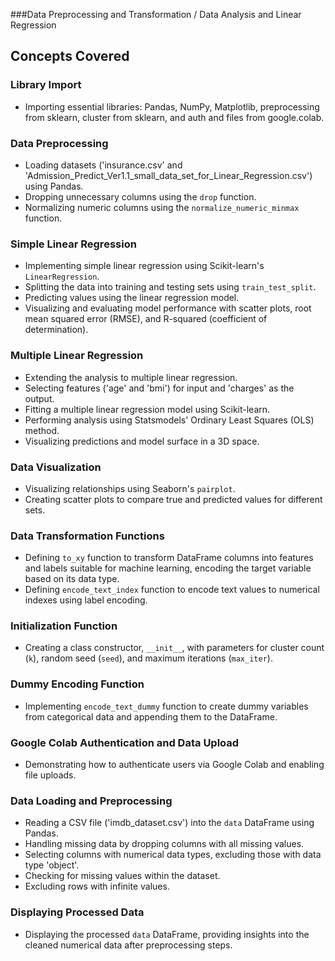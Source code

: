###Data Preprocessing and Transformation / Data Analysis and Linear Regression


## Concepts Covered

### Library Import

- Importing essential libraries: Pandas, NumPy, Matplotlib, preprocessing from sklearn, cluster from sklearn, and auth and files from google.colab.

### Data Preprocessing

- Loading datasets ('insurance.csv' and 'Admission_Predict_Ver1.1_small_data_set_for_Linear_Regression.csv') using Pandas.
- Dropping unnecessary columns using the `drop` function.
- Normalizing numeric columns using the `normalize_numeric_minmax` function.

### Simple Linear Regression

- Implementing simple linear regression using Scikit-learn's `LinearRegression`.
- Splitting the data into training and testing sets using `train_test_split`.
- Predicting values using the linear regression model.
- Visualizing and evaluating model performance with scatter plots, root mean squared error (RMSE), and R-squared (coefficient of determination).

### Multiple Linear Regression

- Extending the analysis to multiple linear regression.
- Selecting features ('age' and 'bmi') for input and 'charges' as the output.
- Fitting a multiple linear regression model using Scikit-learn.
- Performing analysis using Statsmodels' Ordinary Least Squares (OLS) method.
- Visualizing predictions and model surface in a 3D space.

### Data Visualization

- Visualizing relationships using Seaborn's `pairplot`.
- Creating scatter plots to compare true and predicted values for different sets.

### Data Transformation Functions

- Defining `to_xy` function to transform DataFrame columns into features and labels suitable for machine learning, encoding the target variable based on its data type.
- Defining `encode_text_index` function to encode text values to numerical indexes using label encoding.

### Initialization Function

- Creating a class constructor, `__init__`, with parameters for cluster count (`k`), random seed (`seed`), and maximum iterations (`max_iter`).

### Dummy Encoding Function

- Implementing `encode_text_dummy` function to create dummy variables from categorical data and appending them to the DataFrame.

### Google Colab Authentication and Data Upload

- Demonstrating how to authenticate users via Google Colab and enabling file uploads.

### Data Loading and Preprocessing

- Reading a CSV file ('imdb_dataset.csv') into the `data` DataFrame using Pandas.
- Handling missing data by dropping columns with all missing values.
- Selecting columns with numerical data types, excluding those with data type 'object'.
- Checking for missing values within the dataset.
- Excluding rows with infinite values.

### Displaying Processed Data

- Displaying the processed `data` DataFrame, providing insights into the cleaned numerical data after preprocessing steps.


